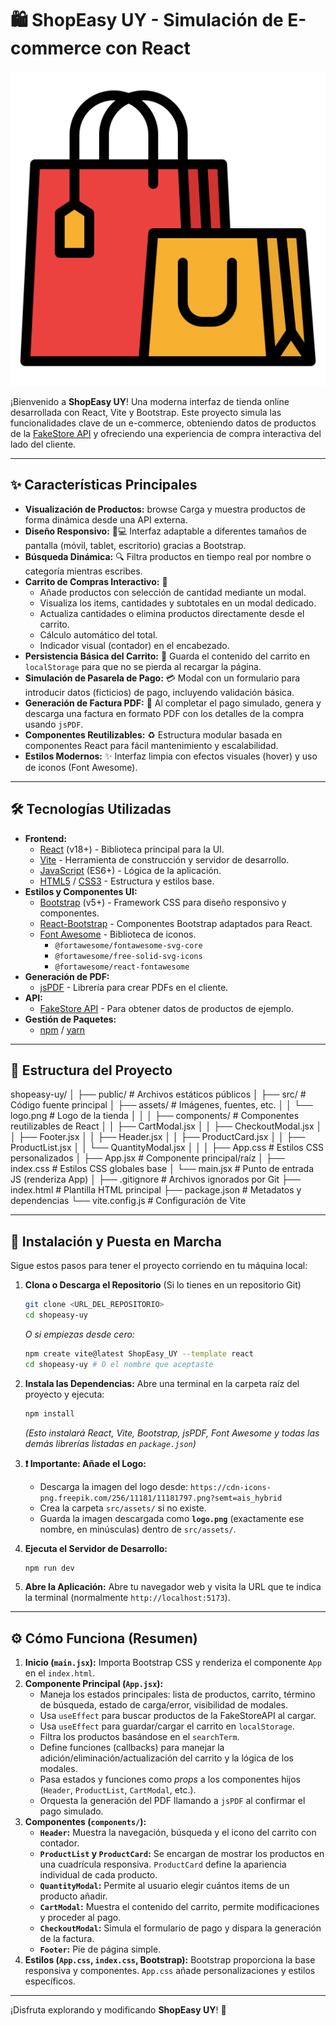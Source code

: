 
# 🛍️ ShopEasy UY - Simulación de E-commerce con React

![ShopEasy UY Logo](src/assets/logo.png) <!-- Asegúrate que la ruta sea correcta si mueves el README -->

¡Bienvenido a **ShopEasy UY**! Una moderna interfaz de tienda online desarrollada con React, Vite y Bootstrap. Este proyecto simula las funcionalidades clave de un e-commerce, obteniendo datos de productos de la [FakeStore API](https://fakestoreapi.com/) y ofreciendo una experiencia de compra interactiva del lado del cliente.

---

## ✨ Características Principales

*   **Visualización de Productos:**  browse Carga y muestra productos de forma dinámica desde una API externa.
*   **Diseño Responsivo:** 📱💻 Interfaz adaptable a diferentes tamaños de pantalla (móvil, tablet, escritorio) gracias a Bootstrap.
*   **Búsqueda Dinámica:** 🔍 Filtra productos en tiempo real por nombre o categoría mientras escribes.
*   **Carrito de Compras Interactivo:** 🛒
    *   Añade productos con selección de cantidad mediante un modal.
    *   Visualiza los items, cantidades y subtotales en un modal dedicado.
    *   Actualiza cantidades o elimina productos directamente desde el carrito.
    *   Cálculo automático del total.
    *   Indicador visual (contador) en el encabezado.
*   **Persistencia Básica del Carrito:** 💾 Guarda el contenido del carrito en `localStorage` para que no se pierda al recargar la página.
*   **Simulación de Pasarela de Pago:** 💳 Modal con un formulario para introducir datos (ficticios) de pago, incluyendo validación básica.
*   **Generación de Factura PDF:** 📄 Al completar el pago simulado, genera y descarga una factura en formato PDF con los detalles de la compra usando `jsPDF`.
*   **Componentes Reutilizables:** ♻️ Estructura modular basada en componentes React para fácil mantenimiento y escalabilidad.
*   **Estilos Modernos:** ✨ Interfaz limpia con efectos visuales (hover) y uso de iconos (Font Awesome).

---

## 🛠️ Tecnologías Utilizadas

*   **Frontend:**
    *   [React](https://reactjs.org/) (v18+) - Biblioteca principal para la UI.
    *   [Vite](https://vitejs.dev/) - Herramienta de construcción y servidor de desarrollo.
    *   [JavaScript](https://developer.mozilla.org/es/docs/Web/JavaScript) (ES6+) - Lógica de la aplicación.
    *   [HTML5](https://developer.mozilla.org/es/docs/Web/Guide/HTML/HTML5) / [CSS3](https://developer.mozilla.org/es/docs/Web/CSS) - Estructura y estilos base.
*   **Estilos y Componentes UI:**
    *   [Bootstrap](https://getbootstrap.com/) (v5+) - Framework CSS para diseño responsivo y componentes.
    *   [React-Bootstrap](https://react-bootstrap.github.io/) - Componentes Bootstrap adaptados para React.
    *   [Font Awesome](https://fontawesome.com/) - Biblioteca de iconos.
        *   `@fortawesome/fontawesome-svg-core`
        *   `@fortawesome/free-solid-svg-icons`
        *   `@fortawesome/react-fontawesome`
*   **Generación de PDF:**
    *   [jsPDF](https://github.com/parallax/jsPDF) - Librería para crear PDFs en el cliente.
*   **API:**
    *   [FakeStore API](https://fakestoreapi.com/) - Para obtener datos de productos de ejemplo.
*   **Gestión de Paquetes:**
    *   [npm](https://www.npmjs.com/) / [yarn](https://yarnpkg.com/)

---

## 📂 Estructura del Proyecto
shopeasy-uy/
│
├── public/                 # Archivos estáticos públicos
│
├── src/                    # Código fuente principal
│   ├── assets/             # Imágenes, fuentes, etc.
│   │   └── logo.png        # Logo de la tienda
│   │
│   ├── components/         # Componentes reutilizables de React
│   │   ├── CartModal.jsx
│   │   ├── CheckoutModal.jsx
│   │   ├── Footer.jsx
│   │   ├── Header.jsx
│   │   ├── ProductCard.jsx
│   │   ├── ProductList.jsx
│   │   └── QuantityModal.jsx
│   │
│   ├── App.css             # Estilos CSS personalizados
│   ├── App.jsx             # Componente principal/raíz
│   ├── index.css           # Estilos CSS globales base
│   └── main.jsx            # Punto de entrada JS (renderiza App)
│
├── .gitignore              # Archivos ignorados por Git
├── index.html              # Plantilla HTML principal
├── package.json            # Metadatos y dependencias
└── vite.config.js          # Configuración de Vite

---

## 🚀 Instalación y Puesta en Marcha

Sigue estos pasos para tener el proyecto corriendo en tu máquina local:

1.  **Clona o Descarga el Repositorio** (Si lo tienes en un repositorio Git)
    ```bash
    git clone <URL_DEL_REPOSITORIO>
    cd shopeasy-uy
    ```
    *O si empiezas desde cero:*
    ```bash
    npm create vite@latest ShopEasy_UY --template react
    cd shopeasy-uy # O el nombre que aceptaste
    ```

2.  **Instala las Dependencias:**
    Abre una terminal en la carpeta raíz del proyecto y ejecuta:
    ```bash
    npm install
    ```
    *(Esto instalará React, Vite, Bootstrap, jsPDF, Font Awesome y todas las demás librerías listadas en `package.json`)*

3.  **❗ Importante: Añade el Logo:**
    *   Descarga la imagen del logo desde: `https://cdn-icons-png.freepik.com/256/11181/11181797.png?semt=ais_hybrid`
    *   Crea la carpeta `src/assets/` si no existe.
    *   Guarda la imagen descargada como **`logo.png`** (exactamente ese nombre, en minúsculas) dentro de `src/assets/`.

4.  **Ejecuta el Servidor de Desarrollo:**
    ```bash
    npm run dev
    ```

5.  **Abre la Aplicación:**
    Abre tu navegador web y visita la URL que te indica la terminal (normalmente `http://localhost:5173`).

---

## ⚙️ Cómo Funciona (Resumen)

1.  **Inicio (`main.jsx`):** Importa Bootstrap CSS y renderiza el componente `App` en el `index.html`.
2.  **Componente Principal (`App.jsx`):**
    *   Maneja los estados principales: lista de productos, carrito, término de búsqueda, estado de carga/error, visibilidad de modales.
    *   Usa `useEffect` para buscar productos de la FakeStoreAPI al cargar.
    *   Usa `useEffect` para guardar/cargar el carrito en `localStorage`.
    *   Filtra los productos basándose en el `searchTerm`.
    *   Define funciones (callbacks) para manejar la adición/eliminación/actualización del carrito y la lógica de los modales.
    *   Pasa estados y funciones como *props* a los componentes hijos (`Header`, `ProductList`, `CartModal`, etc.).
    *   Orquesta la generación del PDF llamando a `jsPDF` al confirmar el pago simulado.
3.  **Componentes (`components/`):**
    *   **`Header`:** Muestra la navegación, búsqueda y el icono del carrito con contador.
    *   **`ProductList` y `ProductCard`:** Se encargan de mostrar los productos en una cuadrícula responsiva. `ProductCard` define la apariencia individual de cada producto.
    *   **`QuantityModal`:** Permite al usuario elegir cuántos items de un producto añadir.
    *   **`CartModal`:** Muestra el contenido del carrito, permite modificaciones y proceder al pago.
    *   **`CheckoutModal`:** Simula el formulario de pago y dispara la generación de la factura.
    *   **`Footer`:** Pie de página simple.
4.  **Estilos (`App.css`, `index.css`, Bootstrap):** Bootstrap proporciona la base responsiva y componentes. `App.css` añade personalizaciones y estilos específicos.

---

¡Disfruta explorando y modificando **ShopEasy UY**! 🎉